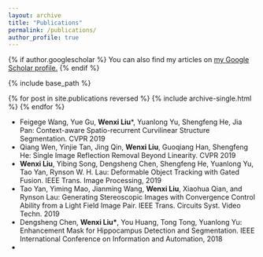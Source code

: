 ```yaml
---
layout: archive
title: "Publications"
permalink: /publications/
author_profile: true
---
```


{% if author.googlescholar %}
  You can also find my articles on <u><a href="{{author.googlescholar}}">my Google Scholar profile</a>.</u>
{% endif %}

{% include base_path %}

{% for post in site.publications reversed %}
  {% include archive-single.html %}
{% endfor %}


* Feigege Wang, Yue Gu, **Wenxi Liu***, Yuanlong Yu, Shengfeng He, Jia Pan: Context-aware Spatio-recurrent Curvilinear Structure Segmentation. CVPR 2019
* Qiang Wen, Yinjie Tan, Jing Qin, **Wenxi Liu**, Guoqiang Han, Shengfeng He: Single Image Reflection Removal Beyond Linearity. CVPR 2019
* **Wenxi Liu**, Yibing Song, Dengsheng Chen, Shengfeng He, Yuanlong Yu, Tao Yan, Rynson W. H. Lau: Deformable Object Tracking with Gated Fusion. IEEE Trans. Image Processing, 2019
* Tao Yan, Yiming Mao, Jianming Wang, **Wenxi Liu**, Xiaohua Qian, and Rynson Lau: Generating Stereoscopic Images with Convergence Control Ability from a Light Field Image Pair. IEEE Trans. Circuits Syst. Video Techn. 2019
* Dengsheng Chen, **Wenxi Liu\***, You Huang, Tong Tong, Yuanlong Yu: Enhancement Mask for Hippocampus Detection and Segmentation. IEEE International Conference on Information and Automation, 2018
* 
